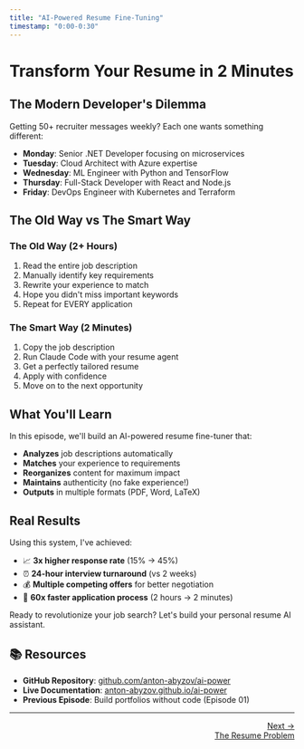 ```yaml
---
title: "AI-Powered Resume Fine-Tuning"
timestamp: "0:00-0:30"
---
```


# Transform Your Resume in 2 Minutes

## The Modern Developer's Dilemma

Getting 50+ recruiter messages weekly? Each one wants something different:
- **Monday**: Senior .NET Developer focusing on microservices
- **Tuesday**: Cloud Architect with Azure expertise
- **Wednesday**: ML Engineer with Python and TensorFlow
- **Thursday**: Full-Stack Developer with React and Node.js
- **Friday**: DevOps Engineer with Kubernetes and Terraform

## The Old Way vs The Smart Way

### The Old Way (2+ Hours)
1. Read the entire job description
2. Manually identify key requirements
3. Rewrite your experience to match
4. Hope you didn't miss important keywords
5. Repeat for EVERY application

### The Smart Way (2 Minutes)
1. Copy the job description
2. Run Claude Code with your resume agent
3. Get a perfectly tailored resume
4. Apply with confidence
5. Move on to the next opportunity

## What You'll Learn

In this episode, we'll build an AI-powered resume fine-tuner that:
- **Analyzes** job descriptions automatically
- **Matches** your experience to requirements
- **Reorganizes** content for maximum impact
- **Maintains** authenticity (no fake experience!)
- **Outputs** in multiple formats (PDF, Word, LaTeX)

## Real Results

Using this system, I've achieved:
- 📈 **3x higher response rate** (15% → 45%)
- ⏰ **24-hour interview turnaround** (vs 2 weeks)
- 💰 **Multiple competing offers** for better negotiation
- 🚀 **60x faster application process** (2 hours → 2 minutes)

Ready to revolutionize your job search? Let's build your personal resume AI assistant.

## 📚 Resources

- **GitHub Repository**: [github.com/anton-abyzov/ai-power](https://github.com/anton-abyzov/ai-power)
- **Live Documentation**: [anton-abyzov.github.io/ai-power](https://anton-abyzov.github.io/ai-power/)
- **Previous Episode**: Build portfolios without code (Episode 01)

---

<div class="navigation-footer">
  <div style="text-align: right;">
    <a href="../01-the-problem/">
      <div>Next →</div>
      <div>The Resume Problem</div>
    </a>
  </div>
</div>